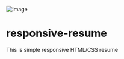 
![image](https://user-images.githubusercontent.com/53932047/145375626-e72c2570-3684-4c9f-bfd2-4245494a0cc3.png)

# responsive-resume
This is simple responsive HTML/CSS resume 

